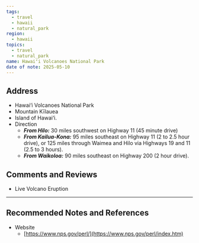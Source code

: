 ```yaml
---
tags:
  - travel
  - hawaii
  - natural_park
region:
  - hawaii
topics:
  - travel
  - natural_park
name: Hawaiʻi Volcanoes National Park
date of note: 2025-05-10
---
```


## Address

- Hawai‘i Volcanoes National Park
- Mountain Kīlauea
- Island of Hawai‘i.
- Direction
	- _**From Hilo:**_ 30 miles southwest on Highway 11 (45 minute drive)
	- **_From Kailua-Kona:_** 95 miles southeast on Highway 11 (2 to 2.5 hour drive), or 125 miles through Waimea and Hilo via Highways 19 and 11 (2.5 to 3 hours).  
	- **_From Waikoloa:_** 90 miles southeast on Highway 200 (2 hour drive).

## Comments and Reviews

- Live Volcano Eruption




-----------
##  Recommended Notes and References

- Website
	- [https://www.nps.gov/perl/](https://www.nps.gov/perl/index.htm)